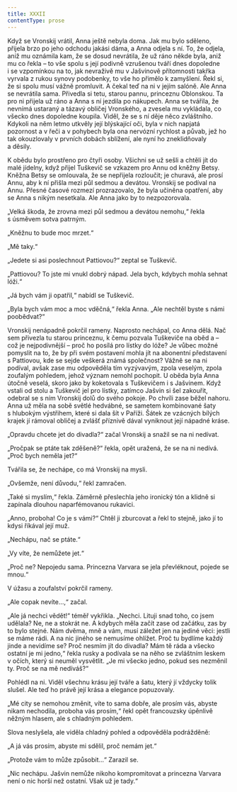 ```yaml
---
title: XXXII
contentType: prose
---
```


Když se Vronskij vrátil, Anna ještě nebyla doma. Jak mu bylo sděleno, přijela brzo po jeho odchodu jakási dáma, a Anna odjela s ní. To, že odjela, aniž mu oznámila kam, že se dosud nevrátila, že už ráno někde byla, aniž mu co řekla – to vše spolu s její podivně vzrušenou tváří dnes dopoledne i se vzpomínkou na to, jak nevraživě mu v Jašvinově přítomnosti takřka vyrvala z rukou synovy podobenky, to vše ho přimělo k zamyšlení. Řekl si, že si spolu musí vážně promluvit. A čekal teď na ni v jejím salóně. Ale Anna se nevrátila sama. Přivedla si tetu, starou pannu, princeznu Oblonskou. Ta pro ni přijela už ráno a Anna s ní jezdila po nákupech. Anna se tvářila, že nevnímá ustaraný a tázavý obličej Vronského, a zvesela mu vykládala, co všecko dnes dopoledne koupila. Viděl, že se s ní děje něco zvláštního. Kdykoli na něm letmo utkvěly její blýskající oči, byla v nich napjatá pozornost a v řeči a v pohybech byla ona nervózní rychlost a půvab, jež ho tak okouzlovaly v prvních dobách sblížení, ale nyní ho zneklidňovaly a děsily.

K obědu bylo prostřeno pro čtyři osoby. Všichni se už sešli a chtěli jít do malé jídelny, když přijel Tuškevič se vzkazem pro Annu od kněžny Betsy. Kněžna Betsy se omlouvala, že se nepřijela rozloučit; je churavá, ale prosí Annu, aby k ní přišla mezi půl sedmou a devátou. Vronskij se podíval na Annu. Přesné časové rozmezí prozrazovalo, že byla učiněna opatření, aby se Anna s nikým nesetkala. Ale Anna jako by to nezpozorovala.

„Velká škoda, že zrovna mezi půl sedmou a devátou nemohu,“ řekla s úsměvem sotva patrným.

„Kněžnu to bude moc mrzet.“

„Mě taky.“

„Jedete si asi poslechnout Pattiovou?“ zeptal se Tuškevič.

„Pattiovou? To jste mi vnukl dobrý nápad. Jela bych, kdybych mohla sehnat lóži.“

„Já bych vám ji opatřil,“ nabídl se Tuškevič.

„Byla bych vám moc a moc vděčná,“ řekla Anna. „Ale nechtěl byste s námi poobědvat?“

Vronskij nenápadně pokrčil rameny. Naprosto nechápal, co Anna dělá. Nač sem přivezla tu starou princeznu, k čemu pozvala Tuškeviče na oběd a – což je nejpodivnější – proč ho posílá pro lístky do lóže? Je vůbec možné pomyslit na to, že by při svém postavení mohla jít na abonentní představení s Pattiovou, kde se sejde veškerá známá společnost? Vážně se na ni podíval, avšak zase mu odpověděla tím vyzývavým, zpola veselým, zpola zoufalým pohledem, jehož význam nemohl pochopit. U oběda byla Anna útočně veselá, skoro jako by koketovala s Tuškevičem i s Jašvinem. Když vstali od stolu a Tuškevič jel pro lístky, zatímco Jašvin si šel zakouřit, odebral se s ním Vronskij dolů do svého pokoje. Po chvíli zase běžel nahoru. Anna už měla na sobě světlé hedvábné, se sametem kombinované šaty s hlubokým výstřihem, které si dala šít v Paříži. Šátek ze vzácných bílých krajek jí rámoval obličej a zvlášť příznivě dával vyniknout její nápadné kráse.

„Opravdu chcete jet do divadla?“ začal Vronskij a snažil se na ni nedívat.

„Pročpak se ptáte tak zděšeně?“ řekla, opět uražená, že se na ni nedívá. „Proč bych neměla jet?“

Tvářila se, že nechápe, co má Vronskij na mysli.

„Ovšemže, není důvodu,“ řekl zamračen.

„Také si myslím,“ řekla. Záměrně přeslechla jeho ironický tón a klidně si zapínala dlouhou naparfémovanou rukavici.

„Anno, proboha! Co je s vámi?“ Chtěl ji zburcovat a řekl to stejně, jako jí to kdysi říkával její muž.

„Nechápu, nač se ptáte.“

„Vy víte, že nemůžete jet.“

„Proč ne? Nepojedu sama. Princezna Varvara se jela převléknout, pojede se mnou.“

V úžasu a zoufalství pokrčil rameny.

„Ale copak nevíte…,“ začal.

„Ale já nechci vědět!“ téměř vykřikla. „Nechci. Lituji snad toho, co jsem udělala? Ne, ne a stokrát ne. A kdybych měla začít zase od začátku, zas by to bylo stejné. Nám dvěma, mně a vám, musí záležet jen na jediné věci: jestli se máme rádi. A na nic jiného se nemusíme ohlížet. Proč tu bydlíme každý jinde a nevidíme se? Proč nesmím jít do divadla? Mám tě ráda a všecko ostatní je mi jedno,“ řekla rusky a podívala se na něho se zvláštním leskem v očích, který si neuměl vysvětlit. „Je mi všecko jedno, pokud ses nezměnil ty. Proč se na mě nedíváš?“

Pohlédl na ni. Viděl všechnu krásu její tváře a šatu, který jí vždycky tolik slušel. Ale teď ho právě její krása a elegance popuzovaly.

„Mé city se nemohou změnit, víte to sama dobře, ale prosím vás, abyste nikam nechodila, proboha vás prosím,“ řekl opět francouzsky úpěnlivě něžným hlasem, ale s chladným pohledem.

Slova neslyšela, ale viděla chladný pohled a odpověděla podrážděně:

„A já vás prosím, abyste mi sdělil, proč nemám jet.“

„Protože vám to může způsobit…“ Zarazil se.

„Nic nechápu. Jašvin nemůže nikoho kompromitovat a princezna Varvara není o nic horší než ostatní. Však už je tady.“
